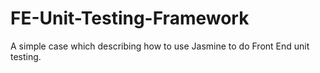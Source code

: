 # FE-Unit-Testing-Framework
A simple case which describing how to use Jasmine to do Front End unit testing.
